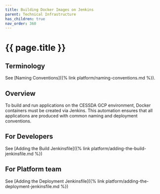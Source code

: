 ```yaml
---
title: Building Docker Images on Jenkins
parent: Technical Infrastructure
has_children: true
nav_order: 360
---
```


# {{ page.title }}

## Terminology

See [Naming Conventions]({% link platform/naming-conventions.md %}).

## Overview

To build and run applications on the CESSDA GCP environment, Docker containers must be created via Jenkins.
This automation ensures that all applications are produced with common naming and deployment conventions.

## For Developers

See [Adding the Build Jenkinsfile]({% link platform/adding-the-build-jenkinsfile.md %})

## For Platform team

See [Adding the Deployment Jenkinsfile]({% link platform/adding-the-deployment-jenkinsfile.md %})
